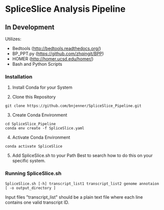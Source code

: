 # SpliceSlice Analysis Pipeline

## In Development

Utilizes:
* Bedtools (http://bedtools.readthedocs.org/) 
* BP_PPT.py (https://github.com/zhqingit/BPP)
* HOMER (http://homer.ucsd.edu/homer/)
* Bash and Python Scripts


### Installation
1. Install Conda for your System 

2. Clone this Repository
```
git clone https://github.com/bnjenner/SpliceSlice_Pipeline.git
```

3. Create Conda Environment
```
cd SpliceSlice_Pipeline
conda env create -f SpliceSlice.yaml
```

4. Activate Conda Environment
```
conda activate SpliceSlice
```

5. Add SpliceSlice.sh to your Path
Best to search how to do this on your specific system.

### Running SpliceSlice.sh
```
SpliceSlice.sh [-h] transcript_list1 transcript_list2 genome annotaion [ -o output_directory ]
```

Input files "transcript_list" should be a plain text file where each line contains one valid transcript ID.
